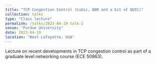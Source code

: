```yaml
---
title: "TCP Congestion Control (Cubic, BBR and a bit of QUIC)"
collection: talks
type: "Class lecture"
permalink: /talks/2023-04-19-talk-2
venue: "Purdue University"
date: 2023-04-19
location: "West Lafayette, USA"
---
```


Lecture on recent developments in TCP congestion control as part of a graduate level networking course (ECE 50863).
